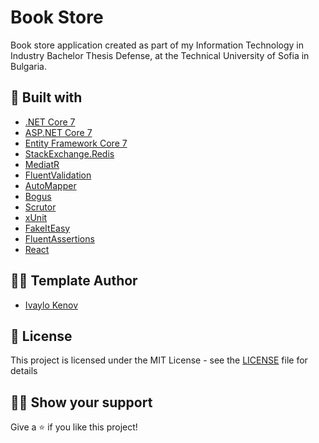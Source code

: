 # Book Store

Book store application created as part of my Information Technology in Industry Bachelor Thesis Defense, at the Technical University of Sofia in Bulgaria.

## :construction_worker: Built with

- [.NET Core 7](https://github.com/dotnet/core) 
- [ASP.NET Core 7](https://github.com/dotnet/aspnetcore)
- [Entity Framework Core 7](https://github.com/dotnet/efcore)
- [StackExchange.Redis](https://github.com/StackExchange/StackExchange.Redis)
- [MediatR](https://github.com/jbogard/MediatR)
- [FluentValidation](https://github.com/FluentValidation/FluentValidation)
- [AutoMapper](https://github.com/AutoMapper/AutoMapper)
- [Bogus](https://github.com/bchavez/Bogus)
- [Scrutor](https://github.com/khellang/Scrutor)
- [xUnit](https://github.com/xunit/xunit)
- [FakeItEasy](https://github.com/FakeItEasy/FakeItEasy)
- [FluentAssertions](https://github.com/fluentassertions/fluentassertions)
- [React](https://github.com/facebook/react)

## 👨‍💻 Template Author

- [Ivaylo Kenov](https://github.com/ivaylokenov)

## :pencil: License

This project is licensed under the MIT License - see the [LICENSE](LICENSE) file for details

## :man_astronaut: Show your support

Give a :star: if you like this project!
